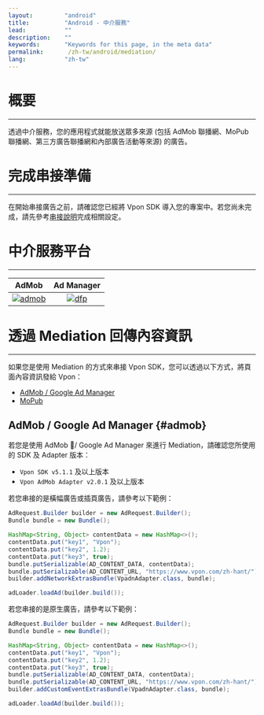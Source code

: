 ```yaml
---
layout:         "android"
title:          "Android - 中介服務"
lead:           ""
description:    ""
keywords:       "Keywords for this page, in the meta data"
permalink:       /zh-tw/android/mediation/
lang:           "zh-tw"
---
```


# 概要
---
透過中介服務，您的應用程式就能放送眾多來源 (包括 AdMob 聯播網、MoPub 聯播網、第三方廣告聯播網和內部廣告活動等來源) 的廣告。

# 完成串接準備
---
在開始串接廣告之前，請確認您已經將 Vpon SDK 導入您的專案中。若您尚未完成，請先參考[串接說明]完成相關設定。

# 中介服務平台
---

| AdMob         | Ad Manager |
| :-----------: | :---------:|
| [![admob]][1] | [![dfp]][2]|


# 透過 Mediation 回傳內容資訊
---
如果您是使用 Mediation 的方式來串接 Vpon SDK，您可以透過以下方式，將頁面內容資訊發給 Vpon：

* [AdMob / Google Ad Manager][5]
* [MoPub][6]

## AdMob / Google Ad Manager {#admob}

若您是使用 AdMob / Google Ad Manager 來進行 Mediation，請確認您所使用的 SDK 及 Adapter 版本：

* `Vpon SDK v5.1.1` 及以上版本
* `Vpon AdMob Adapter v2.0.1` 及以上版本

若您串接的是橫幅廣告或插頁廣告，請參考以下範例：

```java
AdRequest.Builder builder = new AdRequest.Builder();
Bundle bundle = new Bundle();

HashMap<String, Object> contentData = new HashMap<>();
contentData.put("key1", "Vpon");
contentData.put("key2", 1.2);
contentData.put("key3", true);
bundle.putSerializable(AD_CONTENT_DATA, contentData);
bundle.putSerializable(AD_CONTENT_URL, "https://www.vpon.com/zh-hant/");
builder.addNetworkExtrasBundle(VpadnAdapter.class, bundle);

adLoader.loadAd(builder.build());
```

若您串接的是原生廣告，請參考以下範例：

```java
AdRequest.Builder builder = new AdRequest.Builder();
Bundle bundle = new Bundle();

HashMap<String, Object> contentData = new HashMap<>();
contentData.put("key1", "Vpon");
contentData.put("key2", 1.2);
contentData.put("key3", true);
bundle.putSerializable(AD_CONTENT_DATA, contentData);
bundle.putSerializable(AD_CONTENT_URL, "https://www.vpon.com/zh-hant/");
builder.addCustomEventExtrasBundle(VpadnAdapter.class, bundle);

adLoader.loadAd(builder.build());
```


<!-- ## MoPub {#mopub}

若您是使用 MoPub 來進行 Mediation，請確認您所使用的 SDK 及 Adapter 版本：

* `Vpon SDK v5.1.1` 及以上版本
* `MoPub SDK v5.13.0` 及以上版本
* `Vpon MoPub Adapter v1.1.0` 及以上版本

```java
Map<String, Object> contentData = new HashMap<>();
contentData.put("key1", "MoPub");
contentData.put("key2", 1.2);
contentData.put("key3", true);

Map<String, Object> localExtras = new HashMap<>();
localExtras.put(AD_CONTENT_DATA, contentData);
localExtras.put(AD_CONTENT_URL, "https://www.vpon.com/zh-hant/");

adView.setLocalExtras(localExtras);
``` -->


[串接說明]: {{site.baseurl}}/zh-tw/android/integration-guide/

[admob]: {{site.imgurl}}/admob-logo2.png
[dfp]:   {{site.imgurl}}/GoogleAdManagerLogo.png
[mopub]: {{site.imgurl}}/mopub-logo.png
[smaato]: {{site.imgurl}}/smaato-logo.png

[1]: admob
[2]: dfp
[3]: mopub
[4]: smaato
[5]: {{site.baseurl}}/zh-tw/android/mediation/#admob
[6]: {{site.baseurl}}/zh-tw/android/mediation/#mopub